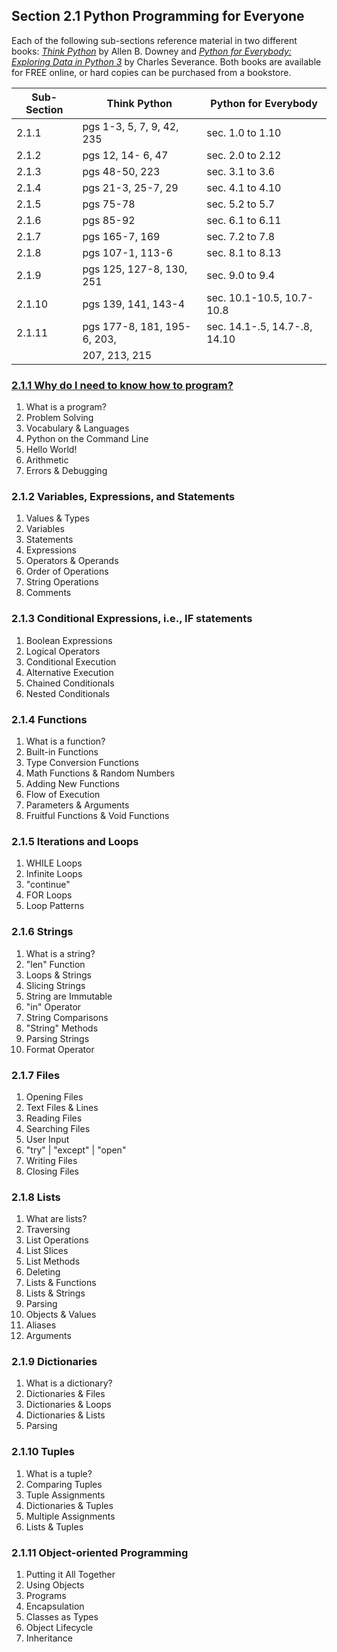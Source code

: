 
## Section 2.1 Python Programming for Everyone

Each of the following sub-sections reference material in two different books: [*Think Python*](http://greenteapress.com/thinkpython2/thinkpython2.pdf) by Allen B. Downey and [*Python for Everybody: Exploring Data in Python 3*](http://do1.dr-chuck.com/pythonlearn/EN_us/pythonlearn.pdf) by Charles Severance. Both books are available for FREE online, or hard copies can be purchased from a bookstore.

|  Sub-Section  |        Think Python        |    Python for Everybody      |
|---------------|----------------------------|------------------------------|
|    2.1.1      | pgs 1-3, 5, 7, 9, 42, 235  | sec. 1.0 to 1.10             |
|    2.1.2      | pgs 12, 14- 6, 47          | sec. 2.0 to 2.12             |
|    2.1.3      | pgs 48-50, 223             | sec. 3.1 to 3.6              |
|    2.1.4      | pgs 21-3, 25-7, 29         | sec. 4.1 to 4.10             |
|    2.1.5      | pgs 75-78                  | sec. 5.2 to 5.7              |
|    2.1.6      | pgs 85-92                  | sec. 6.1 to 6.11             |
|    2.1.7      | pgs 165-7, 169             | sec. 7.2 to 7.8              |
|    2.1.8      | pgs 107-1, 113-6           | sec. 8.1 to 8.13             |
|    2.1.9      | pgs 125, 127-8, 130, 251   | sec. 9.0 to 9.4              |
|    2.1.10     | pgs 139, 141, 143-4        | sec. 10.1-10.5, 10.7-10.8    |
|    2.1.11     | pgs 177-8, 181, 195-6, 203,| sec. 14.1-.5, 14.7-.8, 14.10 |
|               | 207, 213, 215              |                              |



### [2.1.1 Why do I need to know how to program?]()
	
1. What is a program?
2. Problem Solving
3. Vocabulary & Languages
4. Python on the Command Line
5. Hello World!
6. Arithmetic
7. Errors & Debugging


### 2.1.2 Variables, Expressions, and Statements

1. Values & Types
2. Variables
3. Statements
4. Expressions
5. Operators & Operands
6. Order of Operations
7. String Operations
8. Comments


### 2.1.3 Conditional Expressions, i.e., IF statements 

1. Boolean Expressions
2. Logical Operators
3. Conditional Execution
4. Alternative Execution
5. Chained Conditionals
6. Nested Conditionals


### 2.1.4 Functions

1. What is a function?
2. Built-in Functions
3. Type Conversion Functions
4. Math Functions & Random Numbers
5. Adding New Functions
6. Flow of Execution
7. Parameters & Arguments
8. Fruitful Functions & Void Functions


### 2.1.5 Iterations and Loops

1. WHILE Loops
2. Infinite Loops
3. "continue"
4. FOR Loops
5. Loop Patterns


### 2.1.6 Strings

1. What is a string?
2. "len" Function
3. Loops & Strings
4. Slicing Strings
5. String are Immutable
6. "in" Operator
7. String Comparisons
8. "String" Methods
9. Parsing Strings
10. Format Operator


### 2.1.7 Files

1. Opening Files
2. Text Files & Lines
3. Reading Files
4. Searching Files
5. User Input
6. "try" | "except" | "open"
7. Writing Files
8. Closing Files


### 2.1.8 Lists

1. What are lists?
2. Traversing
3. List Operations
4. List Slices
5. List Methods
6. Deleting
7. Lists & Functions
8. Lists & Strings
9. Parsing
10. Objects & Values
11. Aliases
12. Arguments


### 2.1.9 Dictionaries

1. What is a dictionary?
2. Dictionaries & Files
3. Dictionaries & Loops
4. Dictionaries & Lists
5. Parsing


### 2.1.10 Tuples

1. What is a tuple?
2. Comparing Tuples
3. Tuple Assignments
4. Dictionaries & Tuples
5. Multiple Assignments
6. Lists & Tuples


### 2.1.11 Object-oriented Programming

1. Putting it All Together
2. Using Objects
3. Programs
4. Encapsulation
5. Classes as Types
6. Object Lifecycle
7. Inheritance
